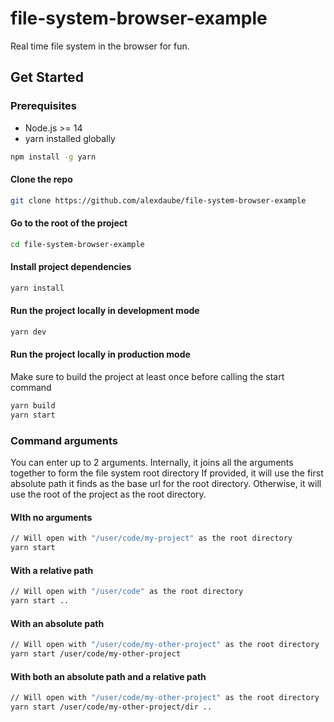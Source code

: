 # file-system-browser-example
Real time file system in the browser for fun.

## Get Started

### Prerequisites
 - Node.js >= 14
 - yarn installed globally
 ```bash
npm install -g yarn
```

#### Clone the repo
```bash
git clone https://github.com/alexdaube/file-system-browser-example
```

#### Go to the root of the project
```bash
cd file-system-browser-example
```

#### Install project dependencies
```bash
yarn install
```

#### Run the project locally in development mode
```bash
yarn dev
```

#### Run the project locally in production mode
Make sure to build the project at
least once before calling the start command
```bash
yarn build
yarn start
```

### Command arguments
You can enter up to 2 arguments.
Internally, it joins all the arguments together 
to form the file system root directory 
If provided, it will use the first absolute 
path it finds as the base url for the root directory.
Otherwise, it will use the root of the project 
as the root directory.

#### WIth no arguments
```bash
// Will open with "/user/code/my-project" as the root directory
yarn start
```

#### With a relative path
```bash
// Will open with "/user/code" as the root directory
yarn start ..
```

#### With an absolute path
```bash
// Will open with "/user/code/my-other-project" as the root directory
yarn start /user/code/my-other-project
```

#### With both an absolute path and a relative path
```bash
// Will open with "/user/code/my-other-project" as the root directory
yarn start /user/code/my-other-project/dir ..
```
